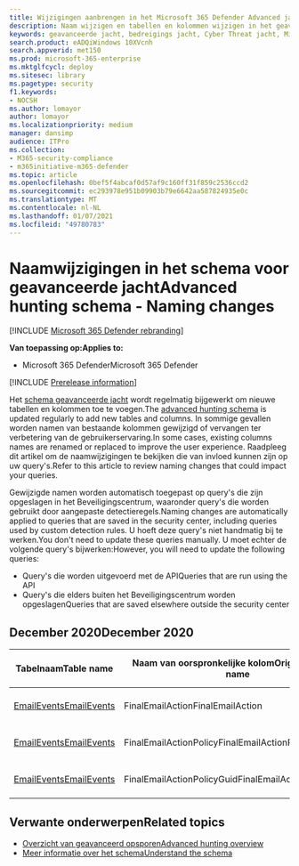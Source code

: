 ```yaml
---
title: Wijzigingen aanbrengen in het Microsoft 365 Defender Advanced jacht schema
description: Naam wijzigen en tabellen en kolommen wijzigen in het geavanceerde jacht schema
keywords: geavanceerde jacht, bedreigings jacht, Cyber Threat jacht, Microsoft Threat Protection, Microsoft 365, MTP, m365, Search, query, Telemetry, schema naslag, kusto, tabel, gegevens, naam wijzigen, naam wijzigen, Microsoft Threat Protection
search.product: eADQiWindows 10XVcnh
search.appverid: met150
ms.prod: microsoft-365-enterprise
ms.mktglfcycl: deploy
ms.sitesec: library
ms.pagetype: security
f1.keywords:
- NOCSH
ms.author: lomayor
author: lomayor
ms.localizationpriority: medium
manager: dansimp
audience: ITPro
ms.collection:
- M365-security-compliance
- m365initiative-m365-defender
ms.topic: article
ms.openlocfilehash: 0bef5f4abcaf0d57af9c160ff31f859c2536ccd2
ms.sourcegitcommit: ec293978e951b09903b79e6642aa587824935e0c
ms.translationtype: MT
ms.contentlocale: nl-NL
ms.lasthandoff: 01/07/2021
ms.locfileid: "49780783"
---
```

# <a name="advanced-hunting-schema---naming-changes"></a><span data-ttu-id="59fb5-104">Naamwijzigingen in het schema voor geavanceerde jacht</span><span class="sxs-lookup"><span data-stu-id="59fb5-104">Advanced hunting schema - Naming changes</span></span>

[!INCLUDE [Microsoft 365 Defender rebranding](../includes/microsoft-defender.md)]


<span data-ttu-id="59fb5-105">**Van toepassing op:**</span><span class="sxs-lookup"><span data-stu-id="59fb5-105">**Applies to:**</span></span>
- <span data-ttu-id="59fb5-106">Microsoft 365 Defender</span><span class="sxs-lookup"><span data-stu-id="59fb5-106">Microsoft 365 Defender</span></span>

[!INCLUDE [Prerelease information](../includes/prerelease.md)]

<span data-ttu-id="59fb5-107">Het [schema geavanceerde jacht](advanced-hunting-schema-tables.md) wordt regelmatig bijgewerkt om nieuwe tabellen en kolommen toe te voegen.</span><span class="sxs-lookup"><span data-stu-id="59fb5-107">The [advanced hunting schema](advanced-hunting-schema-tables.md) is updated regularly to add new tables and columns.</span></span> <span data-ttu-id="59fb5-108">In sommige gevallen worden namen van bestaande kolommen gewijzigd of vervangen ter verbetering van de gebruikerservaring.</span><span class="sxs-lookup"><span data-stu-id="59fb5-108">In some cases, existing columns names are renamed or replaced to improve the user experience.</span></span> <span data-ttu-id="59fb5-109">Raadpleeg dit artikel om de naamwijzigingen te bekijken die van invloed kunnen zijn op uw query's.</span><span class="sxs-lookup"><span data-stu-id="59fb5-109">Refer to this article to review naming changes that could impact your queries.</span></span>

<span data-ttu-id="59fb5-110">Gewijzigde namen worden automatisch toegepast op query's die zijn opgeslagen in het Beveiligingscentrum, waaronder query's die worden gebruikt door aangepaste detectieregels.</span><span class="sxs-lookup"><span data-stu-id="59fb5-110">Naming changes are automatically applied to queries that are saved in the security center, including queries used by custom detection rules.</span></span> <span data-ttu-id="59fb5-111">U hoeft deze query's niet handmatig bij te werken.</span><span class="sxs-lookup"><span data-stu-id="59fb5-111">You don't need to update these queries manually.</span></span> <span data-ttu-id="59fb5-112">U moet echter de volgende query's bijwerken:</span><span class="sxs-lookup"><span data-stu-id="59fb5-112">However, you will need to update the following queries:</span></span>
- <span data-ttu-id="59fb5-113">Query's die worden uitgevoerd met de API</span><span class="sxs-lookup"><span data-stu-id="59fb5-113">Queries that are run using the API</span></span>
- <span data-ttu-id="59fb5-114">Query's die elders buiten het Beveiligingscentrum worden opgeslagen</span><span class="sxs-lookup"><span data-stu-id="59fb5-114">Queries that are saved elsewhere outside the security center</span></span>

## <a name="december-2020"></a><span data-ttu-id="59fb5-115">December 2020</span><span class="sxs-lookup"><span data-stu-id="59fb5-115">December 2020</span></span>

| <span data-ttu-id="59fb5-116">Tabelnaam</span><span class="sxs-lookup"><span data-stu-id="59fb5-116">Table name</span></span> | <span data-ttu-id="59fb5-117">Naam van oorspronkelijke kolom</span><span class="sxs-lookup"><span data-stu-id="59fb5-117">Original column name</span></span> | <span data-ttu-id="59fb5-118">Naam van nieuwe kolom</span><span class="sxs-lookup"><span data-stu-id="59fb5-118">New column name</span></span> | <span data-ttu-id="59fb5-119">Reden voor wijziging</span><span class="sxs-lookup"><span data-stu-id="59fb5-119">Reason for change</span></span>
|--|--|--|--|
| [<span data-ttu-id="59fb5-120">EmailEvents</span><span class="sxs-lookup"><span data-stu-id="59fb5-120">EmailEvents</span></span>](advanced-hunting-emailevents-table.md) | <span data-ttu-id="59fb5-121">FinalEmailAction</span><span class="sxs-lookup"><span data-stu-id="59fb5-121">FinalEmailAction</span></span> | <span data-ttu-id="59fb5-122">EmailAction</span><span class="sxs-lookup"><span data-stu-id="59fb5-122">EmailAction</span></span> | <span data-ttu-id="59fb5-123">Feedback van klanten</span><span class="sxs-lookup"><span data-stu-id="59fb5-123">Customer feedback</span></span> |
| [<span data-ttu-id="59fb5-124">EmailEvents</span><span class="sxs-lookup"><span data-stu-id="59fb5-124">EmailEvents</span></span>](advanced-hunting-emailevents-table.md) | <span data-ttu-id="59fb5-125">FinalEmailActionPolicy</span><span class="sxs-lookup"><span data-stu-id="59fb5-125">FinalEmailActionPolicy</span></span> | <span data-ttu-id="59fb5-126">EmailActionPolicy</span><span class="sxs-lookup"><span data-stu-id="59fb5-126">EmailActionPolicy</span></span> | <span data-ttu-id="59fb5-127">Feedback van klanten</span><span class="sxs-lookup"><span data-stu-id="59fb5-127">Customer feedback</span></span> |
| [<span data-ttu-id="59fb5-128">EmailEvents</span><span class="sxs-lookup"><span data-stu-id="59fb5-128">EmailEvents</span></span>](advanced-hunting-emailevents-table.md) | <span data-ttu-id="59fb5-129">FinalEmailActionPolicyGuid</span><span class="sxs-lookup"><span data-stu-id="59fb5-129">FinalEmailActionPolicyGuid</span></span> | <span data-ttu-id="59fb5-130">EmailActionPolicyGuid</span><span class="sxs-lookup"><span data-stu-id="59fb5-130">EmailActionPolicyGuid</span></span> | <span data-ttu-id="59fb5-131">Feedback van klanten</span><span class="sxs-lookup"><span data-stu-id="59fb5-131">Customer feedback</span></span> |

## <a name="related-topics"></a><span data-ttu-id="59fb5-132">Verwante onderwerpen</span><span class="sxs-lookup"><span data-stu-id="59fb5-132">Related topics</span></span>
- [<span data-ttu-id="59fb5-133">Overzicht van geavanceerd opsporen</span><span class="sxs-lookup"><span data-stu-id="59fb5-133">Advanced hunting overview</span></span>](advanced-hunting-overview.md)
- [<span data-ttu-id="59fb5-134">Meer informatie over het schema</span><span class="sxs-lookup"><span data-stu-id="59fb5-134">Understand the schema</span></span>](advanced-hunting-schema-tables.md)